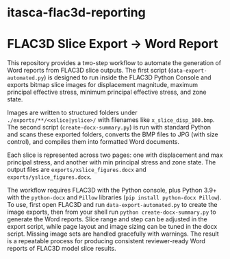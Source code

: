 # itasca-flac3d-reporting

# FLAC3D Slice Export → Word Report

This repository provides a two-step workflow to automate the generation of Word reports from FLAC3D slice outputs. The first script (`data-export-automated.py`) is designed to run inside the FLAC3D Python Console and exports bitmap slice images for displacement magnitude, maximum principal effective stress, minimum principal effective stress, and zone state. 

Images are written to structured folders under `./exports/**/<xslice|yslice>/` with filenames like `x_slice_disp_100.bmp`. The second script (`create-docx-summary.py`) is run with standard Python and scans these exported folders, converts the BMP files to JPG (with size control), and compiles them into formatted Word documents. 

Each slice is represented across two pages: one with displacement and max principal stress, and another with min principal stress and zone state. The output files are `exports/xslice_figures.docx` and `exports/yslice_figures.docx`. 

The workflow requires FLAC3D with the Python console, plus Python 3.9+ with the `python-docx` and `Pillow` libraries (`pip install python-docx Pillow`). To use, first open FLAC3D and run `data-export-automated.py` to create the image exports, then from your shell run `python create-docx-summary.py` to generate the Word reports. Slice range and step can be adjusted in the export script, while page layout and image sizing can be tuned in the docx script. Missing image sets are handled gracefully with warnings. The result is a repeatable process for producing consistent reviewer-ready Word reports of FLAC3D model slice results.
